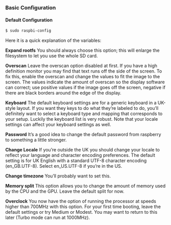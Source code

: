 ### Basic Configuration

#### Default Configuration

```bash
$ sudo raspbi-config
```

Here it is a quick explanation of the variables:

**Expand rootfs**
You should always choose this option; this will enlarge the filesystem to let you use the whole SD card.

**Overscan**
Leave the overscan option disabled at first. If you have a high definition monitor you may find that text runs off the side of the screen. To fix this, enable the overscan and change the values to fit the image to the screen. The values indicate the amount of overscan so the display software can correct; use positive values if the image goes off the screen, negative if there are black borders around the edge of the display.

**Keyboard**
The default keyboard settings are for a generic keyboard in a UK-style layout. If you want they keys to do what they’re labeled to do, you’ll definitely want to select a keyboard type and mapping that corresponds to your setup. Luckily the keyboard list is very robust. Note that your locale settings can affect your keyboard settings as well.

**Password**
It’s a good idea to change the default password from raspberry to something a little stronger.

**Change Locale**
If you’re outside the UK you should change your locale to reflect your language and character encoding preferences. The default setting is for UK English with a standard UTF-8 character encoding (en_GB.UTF-8). Select en_US.UTF-8 if you’re in the US.

**Change timezone**
You’ll probably want to set this.

**Memory split**
This option allows you to change the amount of memory used by the CPU and the GPU. Leave the default split for now.

**Overclock**
You now have the option of running the processor at speeds higher than 700MHz with this option. For your first time booting, leave the default settings or try Medium or Modest. You may want to return to this later (Turbo mode can run at 1000MHz).